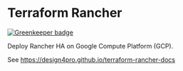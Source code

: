 # Terraform Rancher

[![Greenkeeper badge](https://badges.greenkeeper.io/design4pro/terraform-rancher-docs.svg)](https://greenkeeper.io/)

Deploy Rancher HA on Google Compute Platform (GCP).

See https://design4pro.github.io/terraform-rancher-docs

